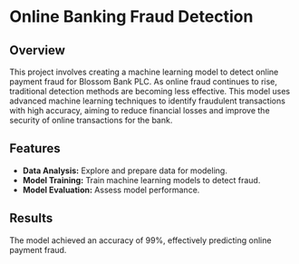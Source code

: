 # Online Banking Fraud Detection

## Overview
This project involves creating a machine learning model to detect online payment fraud for Blossom Bank PLC. As online fraud continues to rise, traditional detection methods are becoming less effective. This model uses advanced machine learning techniques to identify fraudulent transactions with high accuracy, aiming to reduce financial losses and improve the security of online transactions for the bank.

## Features
- **Data Analysis:** Explore and prepare data for modeling.
- **Model Training:** Train machine learning models to detect fraud.
- **Model Evaluation:** Assess model performance.

## Results
The model achieved an accuracy of 99%, effectively predicting online payment fraud.
